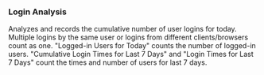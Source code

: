  ### Login Analysis
Analyzes and records the cumulative number of user logins for today. Multiple logins by the same user or logins from different clients/browsers count as one. "Logged-in Users for Today" counts the number of logged-in users. "Cumulative Login Times for Last 7 Days" and "Login Times for Last 7 Days" count the times and number of users for last 7 days.

